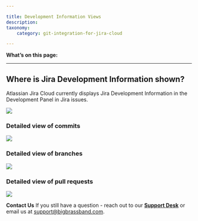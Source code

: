 ```yaml
---

title: Development Information Views
description:
taxonomy:
    category: git-integration-for-jira-cloud

---
```


**What’s on this page:**

* * *

## Where is Jira Development Information shown?

Atlassian Jira Cloud currently displays Jira Development Information in the Development Panel in Jira issues.

![](https://bigbrassband.atlassian.net/wiki/download/attachments/643203115/f8e88373-1554-4f79-891b-3df44b2dbd60.png%3Fversion=1&modificationDate=1561212869840&cacheVersion=1&api=v2?version=1&modificationDate=1595588070927&cacheVersion=1&api=v2)

### **Detailed view of commits**
![](https://bigbrassband.atlassian.net/wiki/download/attachments/643203115/5761be45-4320-4e87-a843-20936667a622-2.png%3Fversion=1&modificationDate=1561213251717&cacheVersion=1&api=v2?version=1&modificationDate=1595588071467&cacheVersion=1&api=v2)

### **Detailed view of branches**
![](https://bigbrassband.atlassian.net/wiki/download/attachments/643203115/7fd7c5fa-9ad3-440f-9f5c-2a1a08f0fdb2.png%3Fversion=1&modificationDate=1561213277462&cacheVersion=1&api=v2?version=1&modificationDate=1595588072615&cacheVersion=1&api=v2)

### **Detailed view of pull requests**
![](https://bigbrassband.atlassian.net/wiki/download/attachments/643203115/6d436565-aabf-485d-a06d-9e7f09d4db80.png%3Fversion=1&modificationDate=1561213297453&cacheVersion=1&api=v2&width=818&height=457?version=1&modificationDate=1595588073102&cacheVersion=1&api=v2)



**Contact Us**
If you still have a question - reach out to our [**Support Desk**](https://bigbrassband.atlassian.net/servicedesk/customer/portals) or email us at [support@bigbrassband.com](mailto:support@bigbrassband.com).